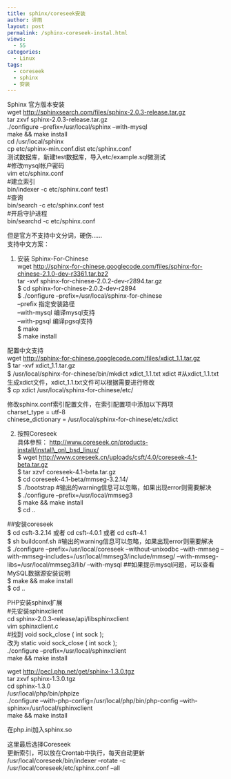 ```yaml
---
title: sphinx/coreseek安装
author: 谇雨
layout: post
permalink: /sphinx-coreseek-instal.html
views:
  - 55
categories:
  - Linux
tags:
  - coreseek
  - sphinx
  - 安装
---
```

Sphinx 官方版本安装  
wget http://sphinxsearch.com/files/sphinx-2.0.3-release.tar.gz  
tar zxvf sphinx-2.0.3-release.tar.gz  
./configure &#8211;prefix=/usr/local/sphinx &#8211;with-mysql  
make && make install  
cd /usr/local/sphinx  
cp etc/sphinx-min.conf.dist etc/sphinx.conf  
测试数据库，新建test数据库，导入etc/example.sql做测试  
#修改mysql帐户密码  
vim etc/sphinx.conf  
#建立索引  
bin/indexer -c etc/sphinx.conf test1  
#查询  
bin/search -c etc/sphinx.conf test  
#开启守护进程  
bin/searchd -c etc/sphinx.conf

<!--more-->

  
但是官方不支持中文分词，硬伤……  
支持中文方案：  
1. 安装 Sphinx-For-Chinese  
wget http://sphinx-for-chinese.googlecode.com/files/sphinx-for-chinese-2.1.0-dev-r3361.tar.bz2  
tar -xvf sphinx-for-chinese-2.0.2-dev-r2894.tar.gz  
$ cd sphinx-for-chinese-2.0.2-dev-r2894  
$ ./configure &#8211;prefix=/usr/local/sphinx-for-chinese  
&#8211;prefix 指定安装路径  
&#8211;with-mysql 编译mysql支持  
&#8211;with-pgsql 编译pgsql支持  
$ make  
$ make install

配置中文支持  
wget http://sphinx-for-chinese.googlecode.com/files/xdict_1.1.tar.gz  
$ tar -xvf xdict_1.1.tar.gz  
$ /usr/local/sphinx-for-chinese/bin/mkdict xdict\_1.1.txt xdict #从xdict\_1.1.txt生成xdict文件，xdict_1.1.txt文件可以根据需要进行修改  
$ cp xdict /usr/local/sphinx-for-chinese/etc/

修改sphinx.conf索引配置文件，在索引配置项中添加以下两项  
charset_type = utf-8  
chinese_dictionary = /usr/local/sphinx-for-chinese/etc/xdict

2. 按照Coreseek  
具体参照： http://www.coreseek.cn/products-install/install\_on\_bsd_linux/  
$ wget http://www.coreseek.cn/uploads/csft/4.0/coreseek-4.1-beta.tar.gz  
$ tar xzvf coreseek-4.1-beta.tar.gz  
$ cd coreseek-4.1-beta/mmseg-3.2.14/  
$ ./bootstrap #输出的warning信息可以忽略，如果出现error则需要解决  
$ ./configure &#8211;prefix=/usr/local/mmseg3  
$ make && make install  
$ cd ..

##安装coreseek  
$ cd csft-3.2.14 或者 cd csft-4.0.1 或者 cd csft-4.1  
$ sh buildconf.sh #输出的warning信息可以忽略，如果出现error则需要解决  
$ ./configure &#8211;prefix=/usr/local/coreseek &#8211;without-unixodbc &#8211;with-mmseg &#8211;with-mmseg-includes=/usr/local/mmseg3/include/mmseg/ &#8211;with-mmseg-libs=/usr/local/mmseg3/lib/ &#8211;with-mysql ##如果提示mysql问题，可以查看MySQL数据源安装说明  
$ make && make install  
$ cd ..

PHP安装sphinx扩展  
#先安装sphinxclient  
cd sphinx-2.0.3-release/api/libsphinxclient  
vim sphinxclient.c  
#找到 void sock_close ( int sock );  
改为 static void sock_close ( int sock );  
./configure &#8211;prefix=/usr/local/sphinxclient  
make && make install

wget http://pecl.php.net/get/sphinx-1.3.0.tgz  
tar zxvf sphinx-1.3.0.tgz  
cd sphinx-1.3.0  
/usr/local/php/bin/phpize  
./configure &#8211;with-php-config=/usr/local/php/bin/php-config &#8211;with-sphinx=/usr/local/sphinxclient  
make && make install

在php.ini加入sphinx.so

这里最后选择Coreseek  
更新索引，可以放在Crontab中执行，每天自动更新  
/usr/local/coreseek/bin/indexer &#8211;rotate -c /usr/local/coreseek/etc/sphinx.conf &#8211;all